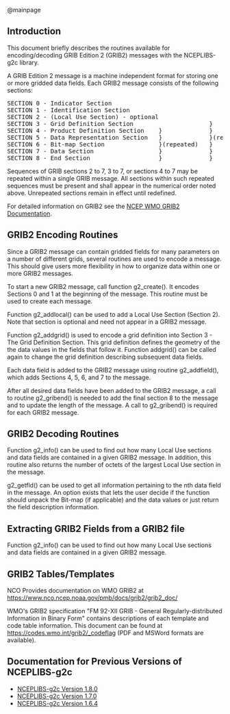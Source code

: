 @mainpage

## Introduction

This document briefly describes the routines available for
encoding/decoding GRIB Edition 2 (GRIB2) messages with the
NCEPLIBS-g2c library.

A GRIB Edition 2 message is a machine independent format for storing
one or more gridded data fields. Each GRIB2 message consists of the
following sections:

<pre>
SECTION 0 - Indicator Section
SECTION 1 - Identification Section
SECTION 2 - (Local Use Section) - optional                           }
SECTION 3 - Grid Definition Section                     }            }
SECTION 4 - Product Definition Section    }             }            }(repeated)
SECTION 5 - Data Representation Section   }             }(repeated)  }
SECTION 6 - Bit-map Section               }(repeated)   }            }
SECTION 7 - Data Section                  }             }            }
SECTION 8 - End Section                   }             }            }
</pre>

Sequences of GRIB sections 2 to 7, 3 to 7, or sections 4 to 7 may be
repeated within a single GRIB message. All sections within such
repeated sequences must be present and shall appear in the numerical
order noted above. Unrepeated sections remain in effect until
redefined.

For detailed information on GRIB2 see the [NCEP WMO GRIB2
Documentation](https://www.nco.ncep.noaa.gov/pmb/docs/grib2/grib2_doc/).

## GRIB2 Encoding Routines

Since a GRIB2 message can contain gridded fields for many parameters
on a number of different grids, several routines are used to encode a
message. This should give users more flexibility in how to organize
data within one or more GRIB2 messages.

To start a new GRIB2 message, call function g2_create(). It encodes
Sections 0 and 1 at the beginning of the message. This routine must be
used to create each message.

Function g2_addlocal() can be used to add a Local Use Section (Section
2). Note that section is optional and need not appear in a GRIB2
message.

Function g2_addgrid() is used to encode a grid definition into Section
3 - The Grid Definition Section. This grid definition defines the
geometry of the the data values in the fields that follow it. Function
addgrid() can be called again to change the grid definition describing
subsequent data fields.

Each data field is added to the GRIB2 message using routine
g2_addfield(), which adds Sections 4, 5, 6, and 7 to the message.

After all desired data fields have been added to the GRIB2 message, a
call to routine g2_gribend() is needed to add the final section 8 to the
message and to update the length of the message. A call to g2_gribend()
is required for each GRIB2 message.

## GRIB2 Decoding Routines

Function g2_info() can be used to find out how many Local Use
sections and data fields are contained in a given GRIB2 message. In
addition, this routine also returns the number of octets of the
largest Local Use section in the message.

g2_getfld() can be used to get all information pertaining to the nth
data field in the message. An option exists that lets the user decide
if the function should unpack the Bit-map (if applicable) and the
data values or just return the field description information.

## Extracting GRIB2 Fields from a GRIB2 file

Function g2_info() can be used to find out how many Local Use
sections and data fields are contained in a given GRIB2 message.

## GRIB2 Tables/Templates

NCO Provides documentation on WMO GRIB2 at
https://www.nco.ncep.noaa.gov/pmb/docs/grib2/grib2_doc/

WMO's GRIB2 specification "FM 92-XII GRIB - General
Regularly-distributed Information in Binary Form" contains
descriptions of each template and code table information. This
document can be found at https://codes.wmo.int/grib2/_codeflag (PDF
and MSWord formats are available).

## Documentation for Previous Versions of NCEPLIBS-g2c

* [NCEPLIBS-g2c Version 1.8.0](ver-1.8.0/index.html)
* [NCEPLIBS-g2c Version 1.7.0](ver-1.7.0/index.html)
* [NCEPLIBS-g2c Version 1.6.4](ver-1.6.4/index.html)

